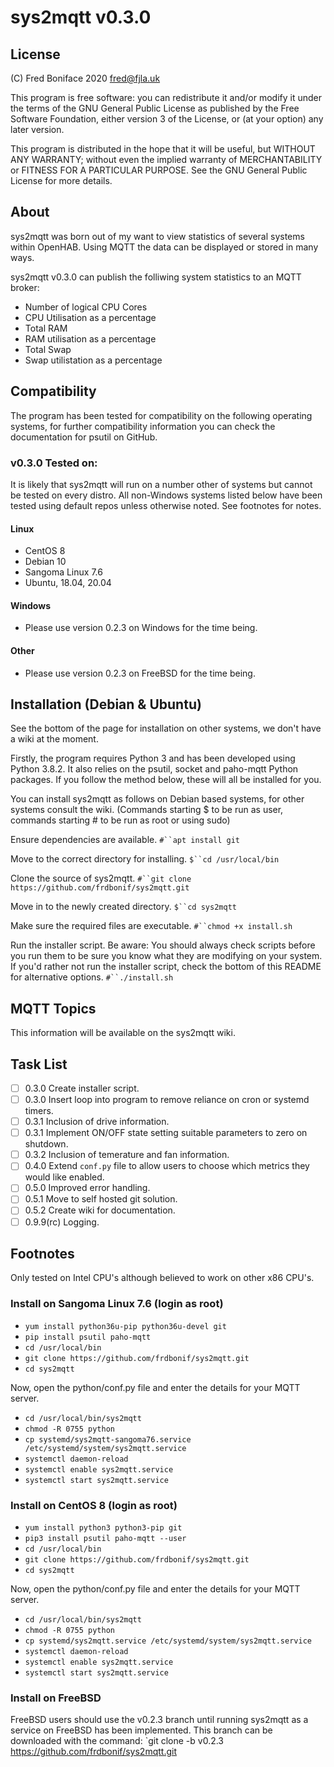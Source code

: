# **sys2mqtt** v0.3.0

## License

(C) Fred Boniface 2020 <fred@fjla.uk>

This program is free software: you can redistribute it and/or modify it under the terms of the GNU General Public License as published by the Free Software Foundation, either version 3 of the License,  or (at your option) any later version.

This program is distributed in the hope that it will be useful, but WITHOUT ANY WARRANTY; without even the implied warranty of MERCHANTABILITY or FITNESS FOR A PARTICULAR PURPOSE.  See the GNU General Public License for more details.

## About

sys2mqtt was born out of my want to view statistics of several systems within OpenHAB.  Using MQTT the data can be displayed or stored in many ways.

sys2mqtt v0.3.0 can publish the folliwing system statistics to an MQTT broker:

- Number of logical CPU Cores
- CPU Utilisation as a percentage
- Total RAM
- RAM utilisation as a percentage
- Total Swap
- Swap utilistation as a percentage

## Compatibility

The program has been tested for compatibility on the following operating systems, for further compatibility information you can check the documentation for psutil on GitHub.

### v0.3.0 Tested on:

It is likely that sys2mqtt will run on a number other of systems but cannot be tested on every distro.
All non-Windows systems listed below have been tested using default repos unless otherwise noted.
See footnotes for notes.

#### Linux

- CentOS 8
- Debian 10
- Sangoma Linux 7.6
- Ubuntu, 18.04, 20.04

#### Windows

- Please use version 0.2.3 on Windows for the time being.

#### Other

- Please use version 0.2.3 on FreeBSD for the time being.

## Installation (Debian & Ubuntu)

See the bottom of the page for installation on other systems, we don't have a wiki at the moment.

Firstly, the program requires Python 3 and has been developed using Python 3.8.2.  It also relies on the psutil, socket and paho-mqtt Python packages.  If you follow the method below, these will all be installed for you.

You can install sys2mqtt as follows on Debian based systems, for other systems consult the wiki.  (Commands starting $ to be run as user, commands starting # to be run as root or using sudo)

Ensure dependencies are available.
`#``apt install git`

Move to the correct directory for installing.
`$``cd /usr/local/bin`

Clone the source of sys2mqtt.
`#``git clone https://github.com/frdbonif/sys2mqtt.git`

Move in to the newly created directory.
`$``cd sys2mqtt`

Make sure the required files are executable.
`#``chmod +x install.sh`

Run the installer script.  Be aware: You should always check scripts before you run them to be sure you know what they are modifying on your system.  If you'd rather not run the installer script, check the bottom of this README for alternative options.
`#``./install.sh`

## MQTT Topics

This information will be available on the sys2mqtt wiki.

## Task List

- [ ] 0.3.0 Create installer script.
- [ ] 0.3.0 Insert loop into program to remove reliance on cron or systemd timers.
- [ ] 0.3.1 Inclusion of drive information.
- [ ] 0.3.1 Implement ON/OFF state setting suitable parameters to zero on shutdown.
- [ ] 0.3.2 Inclusion of temerature and fan information.
- [ ] 0.4.0 Extend `conf.py` file to allow users to choose which metrics they would like enabled.
- [ ] 0.5.0 Improved error handling.
- [ ] 0.5.1 Move to self hosted git solution.
- [ ] 0.5.2 Create wiki for documentation.
- [ ] 0.9.9(rc) Logging.

## Footnotes

Only tested on Intel CPU's although believed to work on other x86 CPU's.

### Install on Sangoma Linux 7.6 (login as root)

- `yum install python36u-pip python36u-devel git`
- `pip install psutil paho-mqtt`
- `cd /usr/local/bin`
- `git clone https://github.com/frdbonif/sys2mqtt.git`
- `cd sys2mqtt`

Now, open the python/conf.py file and enter the details for your MQTT server.

- `cd /usr/local/bin/sys2mqtt`
- `chmod -R 0755 python`
- `cp systemd/sys2mqtt-sangoma76.service /etc/systemd/system/sys2mqtt.service`
- `systemctl daemon-reload`
- `systemctl enable sys2mqtt.service`
- `systemctl start sys2mqtt.service`

### Install on CentOS 8 (login as root)

- `yum install python3 python3-pip git`
- `pip3 install psutil paho-mqtt --user`
- `cd /usr/local/bin`
- `git clone https://github.com/frdbonif/sys2mqtt.git`
- `cd sys2mqtt`

Now, open the python/conf.py file and enter the details for your MQTT server.

- `cd /usr/local/bin/sys2mqtt`
- `chmod -R 0755 python`
- `cp systemd/sys2mqtt.service /etc/systemd/system/sys2mqtt.service`
- `systemctl daemon-reload`
- `systemctl enable sys2mqtt.service`
- `systemctl start sys2mqtt.service`

### Install on FreeBSD

FreeBSD users should use the v0.2.3 branch until running sys2mqtt as a service on FreeBSD has been implemented.  This branch can be downloaded with the command: `git clone -b v0.2.3 https://github.com/frdbonif/sys2mqtt.git
